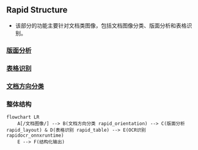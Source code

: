 ## Rapid Structure
- 该部分的功能主要针对文档类图像，包括文档图像分类、版面分析和表格识别。

### [版面分析](https://github.com/RapidAI/RapidOCR/blob/main/python/rapid_structure/docs/README_Layout.md)

### [表格识别](https://github.com/RapidAI/RapidOCR/blob/main/python/rapid_structure/docs/README_Table.md)

### [文档方向分类](https://github.com/RapidAI/RapidOCR/blob/main/python/rapid_structure/docs/README_Orientation.md)

### 整体结构
```mermaid
flowchart LR
    A[/文档图像/] --> B(文档方向分类 rapid_orientation) --> C(版面分析 rapid_layout) & D(表格识别 rapid_table) --> E(OCR识别 rapidocr_onnxruntime)
    E --> F(结构化输出)
```
